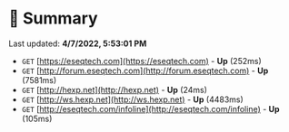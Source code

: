 # 📖 Summary
Last updated: **4/7/2022, 5:53:01 PM**

- `GET` [https://eseqtech.com](https://eseqtech.com) - **Up** (252ms)
- `GET` [http://forum.eseqtech.com](http://forum.eseqtech.com) - **Up** (7581ms)
- `GET` [http://hexp.net](http://hexp.net) - **Up** (24ms)
- `GET` [http://ws.hexp.net](http://ws.hexp.net) - **Up** (4483ms)
- `GET` [http://eseqtech.com/infoline](http://eseqtech.com/infoline) - **Up** (105ms)
